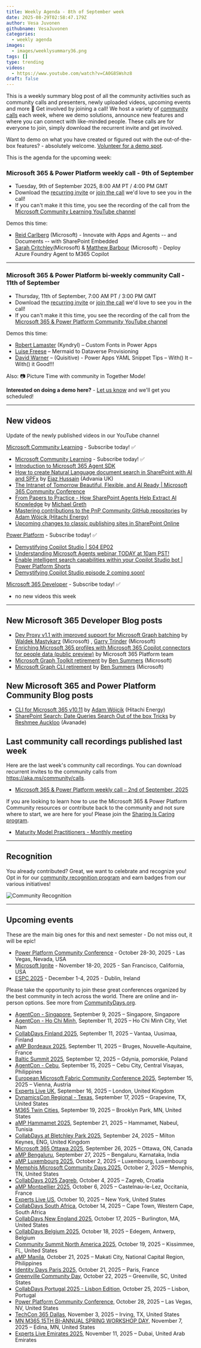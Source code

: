 ```yaml
---
title: Weekly Agenda - 8th of September week
date: 2025-08-29T02:58:47.179Z
author: Vesa Juvonen
githubname: VesaJuvonen
categories:
  - weekly agenda
images:
  - images/weeklysummary36.png
tags: []
type: trending
videos:
  - https://www.youtube.com/watch?v=CA0G8SWshz8
draft: false
---
```


This is a weekly summary blog post of all the community activities such as community calls and presenters, newly uploaded videos, upcoming events and more 🚀
Get involved by joining a call! We host a variety of [community calls](https://aka.ms/community/calls) each week, where we demo solutions, announce new features and where you can connect with like-minded people. These calls are for everyone to join, simply download the recurrent invite and get involved. 

Want to demo on what you have created or figured out with the out-of-the-box features? - absolutely welcome. [Volunteer for a demo spot](https://aka.ms/community/request/demo).

This is the agenda for the upcoming week:

### Microsoft 365 & Power Platform weekly call - 9th of September

* Tuesday, 9th of September 2025, 8:00 AM PT / 4:00 PM GMT
* Download the [recurring invite](https://aka.ms/m365-dev-call) or [join the call](https://aka.ms/m365-dev-call-join) we'd love to see you in the call!
* If you can't make it this time, you see the recording of the call from the [Microsoft Community Learning YouTube channel](https://www.youtube.com/playlist?list=PLR9nK3mnD-OUQOW86tT5dkCRQAVGY7DlH)

Demos this time:

* [Reid Carlberg](https://www.linkedin.com/in/reidcarlberg/)​ (Microsoft) - Innovate with Apps and Agents -- and Documents -- with SharePoint Embedded
* [Sarah Critchley](https://www.linkedin.com/in/sarahcritchley/)(Microsoft) & [Matthew Barbour](https://www.linkedin.com/in/matt-barbour-02702b1/) (Microsoft)​ - Deploy Azure Foundry Agent to M365 Copilot

---

### Microsoft 365 & Power Platform bi-weekly community Call - 11th of September

* Thursday, 11th of September, 7:00 AM PT / 3:00 PM GMT
* Download the [recurring invite](https://aka.ms/spdev-sig-call) or [join the call](https://aka.ms/spdev-sig-call-join) we'd love to see you in the call!
* If you can't make it this time, you see the recording of the call from the [Microsoft 365 & Power Platform Community YouTube channel](https://www.youtube.com/watch?v=gAqUr9wa2_0&list=PLR9nK3mnD-OURfm5Ypu-wK52cxBv_gXCA)

Demos this time:


* [Robert Lamaster](https://www.linkedin.com/in/robertlamaster/) (Kyndryl) – Custom Fonts in Power Apps
* [Luise Freese](https://www.linkedin.com/in/luisefreese/) – Mermaid to Dataverse Provisioning
* [David Warner](https://www.linkedin.com/in/davidwarnerii/) –  (Quisitive) - Power Apps YAML Snippet Tips – With() It – With() it Good!!!


Also: 📷 Picture Time with community in Together Mode!

**Interested on doing a demo here?** - [Let us know](https://aka.ms/community/request/demo) and we'll get you scheduled!

---
## New videos 

Update of the newly published videos in our YouTube channel 

[Microsoft Community Learning](https://www.youtube.com/@MicrosoftCommunityLearning) - Subscribe today! ✅

* [Microsoft Community Learning](https://www.youtube.com/@MicrosoftCommunityLearning) - Subscribe today! ✅
* [Introduction to Microsoft 365 Agent SDK](https://www.youtube.com/watch?v=BgCK6E8Qt-4)
* [How to create Natural Language document search in SharePoint with AI and SPFx](https://www.youtube.com/watch?v=jhmI8bceObE) by [Ejaz Hussain](https://www.linkedin.com/in/hussaine/) (Advania UK)
* [The Intranet of Tomorrow  Beautiful, Flexible, and AI Ready | Microsoft 365 Community Conference](https://www.youtube.com/watch?v=2g8GiG4H1qs)
* [From Papers to Practice - How SharePoint Agents Help Extract AI Knowledge](https://www.youtube.com/watch?v=xb8MQitxWqo) by [Michael Greth​](https://www.linkedin.com/in/mgreth/)
* [Mastering contributions to the PnP Community GitHub repositories](https://www.youtube.com/watch?v=zrOdYhcDe8E) by [Adam Wójcik (Hitachi Energy)​](https://www.linkedin.com/in/adam-w%c3%b3jcik-9b7777a6/)
* [Upcoming changes to classic publishing sites in SharePoint Online](https://www.youtube.com/watch?v=y8QHV1ovBeM)

[Power Platform](https://www.youtube.com/@mspowerplatform) - Subscribe today! ✅

* [Demystifying Copilot Studio | S04 EP02](https://www.youtube.com/watch?v=tSRr-7TyV14)
* [Understanding Microsoft Agents webinar TODAY at 10am PST!](https://www.youtube.com/watch?v=H1mAznUmYR0)
* [Enable intelligent search capabilities within your Copilot Studio bot | Power Platform Shorts](https://www.youtube.com/watch?v=FJONkizAnoc)
* [Demystifying Copilot Studio episode 2 coming soon!](https://www.youtube.com/watch?v=0cMpO8tcgHM)

[Microsoft 365 Developer](https://www.youtube.com/@Microsoft365Developer) - Subscribe today! ✅

* no new videos this week

---

## New Microsoft 365 Developer Blog posts

* [Dev Proxy v1.1 with improved support for Microsoft Graph batching](https://devblogs.microsoft.com/microsoft365dev/dev-proxy-v1-1-with-improved-support-for-microsoft-graph-batching/) by [Waldek Mastykarz](https://www.linkedin.com/in/waldekmastykarz/) (Microsoft) , [Garry Trinder](https://www.linkedin.com/in/garry-trinder/) (Microsoft)
* [Enriching Microsoft 365 profiles with Microsoft 365 Copilot connectors for people data (public preview)](https://devblogs.microsoft.com/microsoft365dev/enriching-microsoft-365-profiles-with-microsoft-365-copilot-connectors-for-people-data-public-preview/) by Microsoft 365 Platform team
* [Microsoft Graph Toolkit retirement](https://devblogs.microsoft.com/microsoft365dev/microsoft-graph-toolkit-retirement/) by [Ben Summers](https://www.linkedin.com/in/benjamin-summers-8461921/) (Microsoft)
* [Microsoft Graph CLI retirement](https://devblogs.microsoft.com/microsoft365dev/microsoft-graph-cli-retirement/) by [Ben Summers](https://www.linkedin.com/in/benjamin-summers-8461921/) (Microsoft)

## New Microsoft 365 and Power Platform Community Blog posts

* [CLI for Microsoft 365 v10.11](https://pnp.github.io/blog/cli-for-microsoft-365/cli-for-microsoft-365-v10-11/) by [Adam Wójcik](https://www.linkedin.com/in/adam-w%C3%B3jcik-9b7777a6/) (Hitachi Energy)
* [SharePoint Search: Date Queries Search Out of the box Tricks](https://pnp.github.io/blog/post/sharepoint-date-search-tricks/) by [Reshmee Auckloo](https://www.linkedin.com/in/reshmee-auckloo-98a23619/) (Avanade)
 

## Last community call recordings published last week

Here are the last week's community call recordings. You can download recurrent invites to the community calls from https://aka.ms/community/calls.

* [Microsoft 365 & Power Platform weekly call – 2nd of September, 2025](https://www.youtube.com/watch?v=E6Cp0t_37qI)

If you are looking to learn how to use the Microsoft 365 & Power Platform Community resources or contribute back to the community and not sure where to start, we are here for you! Please join the [Sharing Is Caring program](https://pnp.github.io/sharing-is-caring/).

* [Maturity Model Practitioners - Monthly meeting](https://aka.ms/mm4m365/invite)

---

## Recognition

You already contributed? Great, we want to celebrate and recognize you! Opt in for our [community recognition program](https://pnp.github.io/recognitionprogram/) and earn badges from our various initiatives! 

![Community Recognition](../images/community-recognition-2025.png)

---

## Upcoming events

These are the main big ones for this and next semester - Do not miss out, it will be epic!

* [Power Platform Community Conference](https://powerplatformconf.com/) - October 28-30, 2025 - Las Vegas, Nevada, USA
* [Microsoft Ignite](https://ignite.microsoft.com/) - November 18-20, 2025 - San Francisco, California, USA
* [ESPC 2025](https://www.sharepointeurope.com/) - December 1-4, 2025 - Dublin, Ireland

Please take the opportunity to join these great conferences organized by the best community in tech across the world. There are online and in-person options. See more from [CommunityDays.org](https://www.communitydays.org/).

* [AgentCon - Singapore](https://www.communitydays.org/event/2025-09-09/agentcon-singapore), September 9, 2025 – Singapore, Singapore
* [AgentCon - Ho Chi Minh](https://www.communitydays.org/event/2025-09-11/agentcon-ho-chi-minh), September 11, 2025 – Ho Chi Minh City, Viet Nam
* [CollabDays Finland 2025](https://www.communitydays.org/event/2025-09-11/collabdays-finland-2025), September 11, 2025 – Vantaa, Uusimaa, Finland
* [aMP Bordeaux 2025](https://www.communitydays.org/event/2025-09-11/amp-bordeaux-2025), September 11, 2025 – Bruges, Nouvelle-Aquitaine, France
* [Baltic Summit 2025](https://www.communitydays.org/event/2025-09-12/baltic-summit-2025), September 12, 2025 – Gdynia, pomorskie, Poland
* [AgentCon - Cebu](https://www.communitydays.org/event/2025-09-15/agentcon-cebu), September 15, 2025 – Cebu City, Central Visayas, Philippines
* [European Microsoft Fabric Community Conference 2025](https://www.communitydays.org/event/2025-09-15/european-microsoft-fabric-community-conference-2025), September 15, 2025 – Vienna, Austria
* [Experts Live UK](https://www.communitydays.org/event/2025-09-16/experts-live-uk), September 16, 2025 – London, United Kingdom
* [DynamicsCon Regional - Texas](https://www.communitydays.org/event/2025-09-17/dynamicscon-regional-texas), September 17, 2025 – Grapevine, TX, United States
* [M365 Twin Cities](https://www.communitydays.org/event/2025-09-19/m365-twin-cities), September 19, 2025 – Brooklyn Park, MN, United States
* [aMP Hammamet 2025](https://www.communitydays.org/event/2025-09-21/amp-hammamet-2025), September 21, 2025 – Hammamet, Nabeul, Tunisia
* [CollabDays at Bletchley Park 2025](https://www.communitydays.org/event/2025-09-24/collabdays-at-bletchley-park-2025), September 24, 2025 – Milton Keynes, ENG, United Kingdom
* [Microsoft 365 Ottawa 2025](https://www.communitydays.org/event/2025-09-26/microsoft-365-ottawa-2025), September 26, 2025 – Ottawa, ON, Canada
* [aMP Bengaluru](https://www.communitydays.org/event/2025-09-27/amp-bengaluru), September 27, 2025 – Bengaluru, Karnataka, India
* [aMP Luxembourg 2025](https://www.communitydays.org/event/2025-10-02/amp-luxembourg-2025), October 2, 2025 – Luxembourg, Luxembourg
* [Memphis Microsoft Community Days 2025](https://www.communitydays.org/event/2025-10-02/memphis-microsoft-community-days-2025), October 2, 2025 – Memphis, TN, United States
* [CollabDays 2025 Zagreb](https://www.communitydays.org/event/2025-10-04/collabdays-2025-zagreb), October 4, 2025 – Zagreb, Croatia
* [aMP Montpellier 2025](https://www.communitydays.org/event/2025-10-06/amp-montpellier-2025), October 6, 2025 – Castelnau-le-Lez, Occitania, France
* [Experts Live US](https://www.communitydays.org/event/2025-10-10/experts-live-us), October 10, 2025 – New York, United States
* [CollabDays South Africa](https://www.communitydays.org/event/2025-10-14/collabdays-south-africa), October 14, 2025 – Cape Town, Western Cape, South Africa
* [CollabDays New England 2025](https://www.communitydays.org/event/2025-10-17/collabdays-new-england-2025), October 17, 2025 – Burlington, MA, United States
* [CollabDays Belgium 2025](https://www.communitydays.org/event/2025-10-18/collabdays-belgium-2025), October 18, 2025 – Edegem, Antwerp, Belgium
* [Community Summit North America 2025](https://www.communitydays.org/event/2025-10-19/community-summit-north-america-2025), October 19, 2025 – Kissimmee, FL, United States
* [aMP Manila](https://www.communitydays.org/event/2025-10-21/amp-manila), October 21, 2025 – Makati City, National Capital Region, Philippines
* [Identity Days Paris 2025](https://www.communitydays.org/event/2025-10-21/identity-days-paris-2025), October 21, 2025 – Paris, France
* [Greenville Community Day](https://www.communitydays.org/event/2025-10-22/greenville-community-day), October 22, 2025 – Greenville, SC, United States
* [CollabDays Portugal 2025 - Lisbon Edition](https://www.communitydays.org/event/2025-10-25/collabdays-portugal-2025-lisbon-edition), October 25, 2025 – Lisbon, Portugal
* [Power Platform Community Conference](https://www.communitydays.org/event/2025-10-28/power-platform-community-conference), October 28, 2025 – Las Vegas, NV, United States
* [TechCon 365 Dallas](https://www.communitydays.org/event/2025-11-03/techcon-365-dallas), November 3, 2025 – Irving, TX, United States
* [MN M365 15TH BI-ANNUAL SPRING WORKSHOP DAY](https://www.communitydays.org/event/2025-11-07/mn-m365-15th-bi-annual-spring-workshop-day), November 7, 2025 – Edina, MN, United States
* [Experts Live Emirates 2025](https://www.communitydays.org/event/2025-11-11/experts-live-emirates-2025), November 11, 2025 – Dubai, United Arab Emirates
